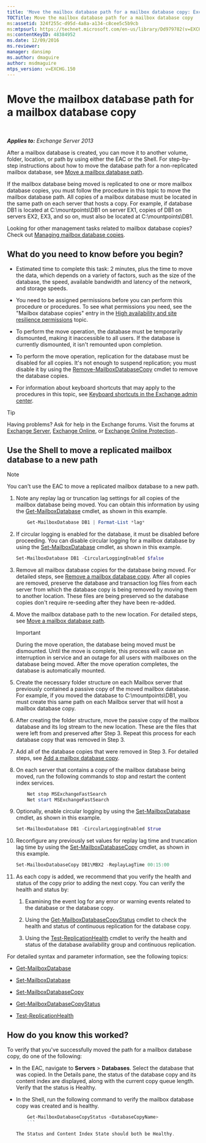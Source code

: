```yaml
---
title: 'Move the mailbox database path for a mailbox database copy: Exchange 2013 Help'
TOCTitle: Move the mailbox database path for a mailbox database copy
ms:assetid: 324f255c-d95d-4a8a-a134-c8cee5c5b9cb
ms:mtpsurl: https://technet.microsoft.com/en-us/library/Dd979782(v=EXCHG.150)
ms:contentKeyID: 48384952
ms.date: 12/09/2016
ms.reviewer: 
manager: dansimp
ms.author: dmaguire
author: msdmaguire
mtps_version: v=EXCHG.150
---
```


# Move the mailbox database path for a mailbox database copy

 

_**Applies to:** Exchange Server 2013_


After a mailbox database is created, you can move it to another volume, folder, location, or path by using either the EAC or the Shell. For step-by-step instructions about how to move the database path for a non-replicated mailbox database, see [Move a mailbox database path](manage-mailbox-databases-in-exchange-2013-exchange-2013-help.md).

If the mailbox database being moved is replicated to one or more mailbox database copies, you must follow the procedure in this topic to move the mailbox database path. All copies of a mailbox database must be located in the same path on each server that hosts a copy. For example, if database DB1 is located at C:\\mountpoints\\DB1 on server EX1, copies of DB1 on servers EX2, EX3, and so on, must also be located at C:\\mountpoints\\DB1.

Looking for other management tasks related to mailbox database copies? Check out [Managing mailbox database copies](managing-mailbox-database-copies-exchange-2013-help.md).

## What do you need to know before you begin?

  - Estimated time to complete this task: 2 minutes, plus the time to move the data, which depends on a variety of factors, such as the size of the database, the speed, available bandwidth and latency of the network, and storage speeds.

  - You need to be assigned permissions before you can perform this procedure or procedures. To see what permissions you need, see the "Mailbox database copies" entry in the [High availability and site resilience permissions](high-availability-and-site-resilience-permissions-exchange-2013-help.md) topic.

  - To perform the move operation, the database must be temporarily dismounted, making it inaccessible to all users. If the database is currently dismounted, it isn't remounted upon completion.

  - To perform the move operation, replication for the database must be disabled for all copies. It's not enough to suspend replication; you must disable it by using the [Remove-MailboxDatabaseCopy](https://technet.microsoft.com/en-us/library/dd335119\(v=exchg.150\)) cmdlet to remove the database copies.

  - For information about keyboard shortcuts that may apply to the procedures in this topic, see [Keyboard shortcuts in the Exchange admin center](keyboard-shortcuts-in-the-exchange-admin-center-2013-help.md).


> [!TIP]
> Having problems? Ask for help in the Exchange forums. Visit the forums at <A href="https://go.microsoft.com/fwlink/p/?linkid=60612">Exchange Server</A>, <A href="https://go.microsoft.com/fwlink/p/?linkid=267542">Exchange Online</A>, or <A href="https://go.microsoft.com/fwlink/p/?linkid=285351">Exchange Online Protection</A>..



## Use the Shell to move a replicated mailbox database to a new path


> [!NOTE]
> You can't use the EAC to move a replicated mailbox database to a new path.



1.  Note any replay lag or truncation lag settings for all copies of the mailbox database being moved. You can obtain this information by using the [Get-MailboxDatabase](https://technet.microsoft.com/en-us/library/bb124924\(v=exchg.150\)) cmdlet, as shown in this example.
    
    ```powershell
        Get-MailboxDatabase DB1 | Format-List *lag*
    ```

2.  If circular logging is enabled for the database, it must be disabled before proceeding. You can disable circular logging for a mailbox database by using the [Set-MailboxDatabase](https://technet.microsoft.com/en-us/library/bb123971\(v=exchg.150\)) cmdlet, as shown in this example.
    
    ```powershell
    Set-MailboxDatabase DB1 -CircularLoggingEnabled $false
    ```

3.  Remove all mailbox database copies for the database being moved. For detailed steps, see [Remove a mailbox database copy](remove-a-mailbox-database-copy-exchange-2013-help.md). After all copies are removed, preserve the database and transaction log files from each server from which the database copy is being removed by moving them to another location. These files are being preserved so the database copies don't require re-seeding after they have been re-added.

4.  Move the mailbox database path to the new location. For detailed steps, see [Move a mailbox database path](manage-mailbox-databases-in-exchange-2013-exchange-2013-help.md).
    

    > [!IMPORTANT]
    > During the move operation, the database being moved must be dismounted. Until the move is complete, this process will cause an interruption in service and an outage for all users with mailboxes on the database being moved. After the move operation completes, the database is automatically mounted.



5.  Create the necessary folder structure on each Mailbox server that previously contained a passive copy of the moved mailbox database. For example, if you moved the database to C:\\mountpoints\\DB1, you must create this same path on each Mailbox server that will host a mailbox database copy.

6.  After creating the folder structure, move the passive copy of the mailbox database and its log stream to the new location. These are the files that were left from and preserved after Step 3. Repeat this process for each database copy that was removed in Step 3.

7.  Add all of the database copies that were removed in Step 3. For detailed steps, see [Add a mailbox database copy](add-a-mailbox-database-copy-exchange-2013-help.md).

8.  On each server that contains a copy of the mailbox database being moved, run the following commands to stop and restart the content index services.

    ```powershell
        Net stop MSExchangeFastSearch
        Net start MSExchangeFastSearch
    ```
9.  Optionally, enable circular logging by using the [Set-MailboxDatabase](https://technet.microsoft.com/en-us/library/bb123971\(v=exchg.150\)) cmdlet, as shown in this example.
    
    ```powershell
    Set-MailboxDatabase DB1 -CircularLoggingEnabled $true
    ```

10. Reconfigure any previously set values for replay lag time and truncation lag time by using the [Set-MailboxDatabaseCopy](https://technet.microsoft.com/en-us/library/dd298104\(v=exchg.150\)) cmdlet, as shown in this example.
    
    ```powershell
    Set-MailboxDatabaseCopy DB1\MBX2 -ReplayLagTime 00:15:00
    ```

11. As each copy is added, we recommend that you verify the health and status of the copy prior to adding the next copy. You can verify the health and status by:
    
    1.  Examining the event log for any error or warning events related to the database or the database copy.
    
    2.  Using the [Get-MailboxDatabaseCopyStatus](https://technet.microsoft.com/en-us/library/dd298044\(v=exchg.150\)) cmdlet to check the health and status of continuous replication for the database copy.
    
    3.  Using the [Test-ReplicationHealth](https://technet.microsoft.com/en-us/library/bb691314\(v=exchg.150\)) cmdlet to verify the health and status of the database availability group and continuous replication.

For detailed syntax and parameter information, see the following topics:

  - [Get-MailboxDatabase](https://technet.microsoft.com/en-us/library/bb124924\(v=exchg.150\))

  - [Set-MailboxDatabase](https://technet.microsoft.com/en-us/library/bb123971\(v=exchg.150\))

  - [Set-MailboxDatabaseCopy](https://technet.microsoft.com/en-us/library/dd298104\(v=exchg.150\))

  - [Get-MailboxDatabaseCopyStatus](https://technet.microsoft.com/en-us/library/dd298044\(v=exchg.150\))

  - [Test-ReplicationHealth](https://technet.microsoft.com/en-us/library/bb691314\(v=exchg.150\))

## How do you know this worked?

To verify that you've successfully moved the path for a mailbox database copy, do one of the following:

  - In the EAC, navigate to **Servers** \> **Databases**. Select the database that was copied. In the Details pane, the status of the database copy and its content index are displayed, along with the current copy queue length. Verify that the status is Healthy.

  - In the Shell, run the following command to verify the mailbox database copy was created and is healthy.
    
    ```powershell
        Get-MailboxDatabaseCopyStatus <DatabaseCopyName>
        ```
    
    The Status and Content Index State should both be Healthy.

